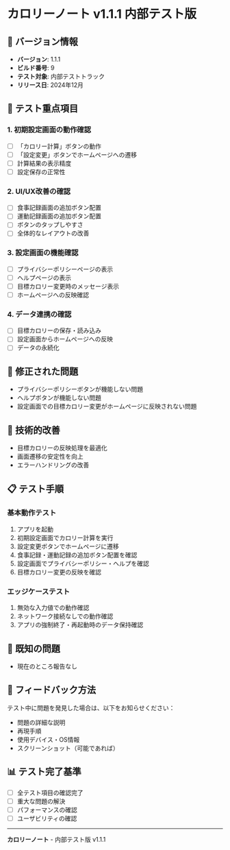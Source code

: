 # カロリーノート v1.1.1 内部テスト版

## 📱 バージョン情報
- **バージョン**: 1.1.1
- **ビルド番号**: 9
- **テスト対象**: 内部テストトラック
- **リリース日**: 2024年12月

## 🎯 テスト重点項目

### 1. 初期設定画面の動作確認
- [ ] 「カロリー計算」ボタンの動作
- [ ] 「設定変更」ボタンでホームページへの遷移
- [ ] 計算結果の表示精度
- [ ] 設定保存の正常性

### 2. UI/UX改善の確認
- [ ] 食事記録画面の追加ボタン配置
- [ ] 運動記録画面の追加ボタン配置
- [ ] ボタンのタップしやすさ
- [ ] 全体的なレイアウトの改善

### 3. 設定画面の機能確認
- [ ] プライバシーポリシーページの表示
- [ ] ヘルプページの表示
- [ ] 目標カロリー変更時のメッセージ表示
- [ ] ホームページへの反映確認

### 4. データ連携の確認
- [ ] 目標カロリーの保存・読み込み
- [ ] 設定画面からホームページへの反映
- [ ] データの永続化

## 🐛 修正された問題
- プライバシーポリシーボタンが機能しない問題
- ヘルプボタンが機能しない問題
- 設定画面での目標カロリー変更がホームページに反映されない問題

## 🔧 技術的改善
- 目標カロリーの反映処理を最適化
- 画面遷移の安定性を向上
- エラーハンドリングの改善

## 📋 テスト手順

### 基本動作テスト
1. アプリを起動
2. 初期設定画面でカロリー計算を実行
3. 設定変更ボタンでホームページに遷移
4. 食事記録・運動記録の追加ボタン配置を確認
5. 設定画面でプライバシーポリシー・ヘルプを確認
6. 目標カロリー変更の反映を確認

### エッジケーステスト
1. 無効な入力値での動作確認
2. ネットワーク接続なしでの動作確認
3. アプリの強制終了・再起動時のデータ保持確認

## 🚨 既知の問題
- 現在のところ報告なし

## 📝 フィードバック方法
テスト中に問題を発見した場合は、以下をお知らせください：
- 問題の詳細な説明
- 再現手順
- 使用デバイス・OS情報
- スクリーンショット（可能であれば）

## 📊 テスト完了基準
- [ ] 全テスト項目の確認完了
- [ ] 重大な問題の解決
- [ ] パフォーマンスの確認
- [ ] ユーザビリティの確認

---

**カロリーノート** - 内部テスト版 v1.1.1
